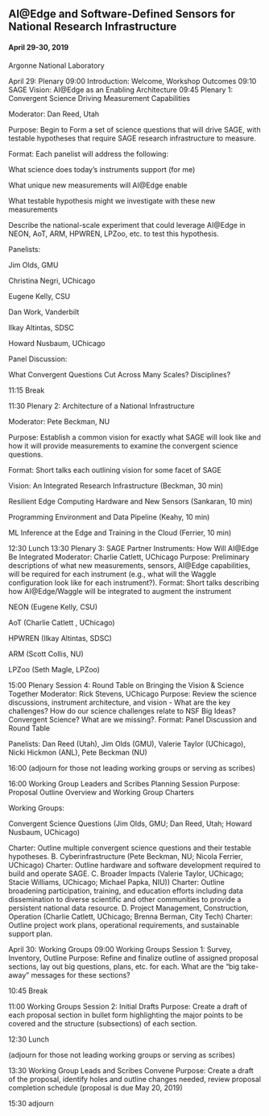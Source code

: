 ## AI@Edge and Software-Defined Sensors for National Research Infrastructure
#### April 29-30, 2019
Argonne National Laboratory

April
 29:  Plenary 
09:00 Introduction: Welcome,
 Workshop Outcomes
09:10 SAGE Vision: AI@Edge
 as an Enabling Architecture
09:45 Plenary 1: Convergent
 Science Driving Measurement Capabilities

Moderator:
 Dan Reed, Utah


Purpose:
 Begin to Form a set of science questions that will drive SAGE, with testable hypotheses that require SAGE research infrastructure to measure.


Format:
 Each panelist will address the following:


What
 science does today’s instruments support (for me)


What
 unique new measurements will AI@Edge enable


What
 testable hypothesis might we investigate with these new measurements


Describe
 the national-scale experiment that could leverage AI@Edge in NEON, AoT, ARM, HPWREN, LPZoo, etc. to test this hypothesis.

Panelists:

Jim
 Olds, GMU


Christina
 Negri, UChicago


Eugene
 Kelly, CSU


Dan
 Work, Vanderbilt


Ilkay
 Altintas, SDSC


Howard
 Nusbaum, UChicago

Panel
 Discussion:

What
 Convergent Questions Cut Across Many Scales? Disciplines?


11:15
Break

11:30  Plenary 2: Architecture
 of a National Infrastructure

Moderator:
 Pete Beckman, NU


Purpose:
 Establish a common vision for exactly what SAGE will look like and how it will provide measurements to examine the convergent science questions.


Format:
 Short talks each outlining vision for some facet of SAGE



Vision:
 An Integrated Research Infrastructure (Beckman, 30 min)


Resilient
 Edge Computing Hardware and New Sensors (Sankaran, 10 min)


Programming
 Environment and Data Pipeline (Keahy, 10 min)


ML
 Inference at the Edge and Training in the Cloud (Ferrier, 10 min)


12:30
Lunch
13:30 Plenary 3: SAGE Partner
 Instruments: How Will AI@Edge Be Integrated
Moderator: Charlie Catlett, UChicago
Purpose: Preliminary descriptions
 of what new measurements, sensors, AI@Edge capabilities, will be required for each instrument (e.g., what will the Waggle configuration look like for each instrument?).
Format: Short talks describing how
 AI@Edge/Waggle will be integrated to augment the instrument

NEON
 (Eugene Kelly, CSU) 


AoT
 (Charlie Catlett , UChicago)


HPWREN
 (Ilkay Altintas, SDSC)


ARM
 (Scott Collis, NU)


LPZoo
 (Seth Magle, LPZoo)


15:00 Plenary Session 4: Round
 Table on Bringing the Vision & Science Together
Moderator: Rick Stevens, UChicago
Purpose: Review the science discussions,
 instrument architecture, and vision - What are the key challenges?  How do our science challenges relate to NSF Big Ideas? Convergent Science? What are we missing?.
Format: Panel Discussion and Round
 Table

Panelists:  Dan Reed (Utah), Jim
 Olds (GMU), Valerie Taylor (UChicago), Nicki Hickmon (ANL), Pete Beckman (NU)

16:00
 (adjourn for those not
 leading working groups or serving as scribes)

16:00 Working Group Leaders
 and Scribes Planning Session
Purpose: Proposal Outline Overview
 and Working Group Charters

Working Groups:


Convergent Science Questions (Jim Olds, GMU; Dan Reed,
 Utah; Howard Nusbaum, UChicago)

Charter: Outline multiple convergent science questions
 and their testable hypotheses.
B.
 Cyberinfrastructure (Pete Beckman, NU; Nicola Ferrier, UChicago)
Charter: Outline hardware and software development required
 to build and operate SAGE.
C.
 Broader Impacts (Valerie Taylor, UChicago; Stacie Williams, UChicago; Michael Papka, NIU))
Charter: Outline broadening participation, training,
 and education efforts including data dissemination to diverse scientific and other communities to provide a persistent national data resource.
D.
 Project Management, Construction, Operation (Charlie Catlett, UChicago; Brenna Berman, City Tech)
Charter: Outline project work plans, operational requirements,
 and sustainable support plan.




April
 30: Working Groups
09:00  Working Groups Session
 1: Survey, Inventory, Outline
Purpose: Refine and finalize outline
 of assigned proposal sections, lay out big questions, plans, etc. for each.  What are the “big take-away” messages for these sections?

10:45
Break

11:00 Working Groups Session
 2: Initial Drafts
Purpose: Create a draft of each
 proposal section in bullet form highlighting the major points to be covered and the structure (subsections) of each section.

12:30
Lunch

(adjourn
 for those not
 leading working groups or serving as scribes)

13:30 Working Group Leads and
 Scribes Convene
Purpose: Create a draft of the proposal,
 identify holes and outline changes needed, review proposal completion schedule (proposal is due May 20, 2019)

15:30
 adjourn 

